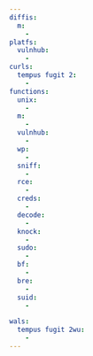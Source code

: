 ```yaml
---
diffis:
  m:
    -
platfs:
  vulnhub:
    -
curls:
  tempus fugit 2:
    -
functions:
  unix:
    -
  m:
    -
  vulnhub:
    -
  wp:
    -
  sniff:
    -
  rce:
    -
  creds:
    -
  decode:
    -
  knock:
    -
  sudo:
    -
  bf:
    -
  bre:
    -
  suid:
    -

wals:
  tempus fugit 2wu:
    -
---
```

